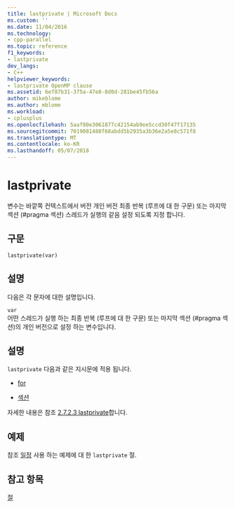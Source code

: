 ```yaml
---
title: lastprivate | Microsoft Docs
ms.custom: ''
ms.date: 11/04/2016
ms.technology:
- cpp-parallel
ms.topic: reference
f1_keywords:
- lastprivate
dev_langs:
- C++
helpviewer_keywords:
- lastprivate OpenMP clause
ms.assetid: 6ef87b31-375a-47e8-8d0d-281be45fb56a
author: mikeblome
ms.author: mblome
ms.workload:
- cplusplus
ms.openlocfilehash: 5aaf80e3061877c42154ab9ee5ccd30f47f17135
ms.sourcegitcommit: 7019081488f68abdd5b2935a3b36e2a5e8c571f8
ms.translationtype: MT
ms.contentlocale: ko-KR
ms.lasthandoff: 05/07/2018
---
```

# <a name="lastprivate"></a>lastprivate
변수는 바깥쪽 컨텍스트에서 버전 개인 버전 최종 반복 (루프에 대 한 구문) 또는 마지막 섹션 (#pragma 섹션) 스레드가 실행의 같음 설정 되도록 지정 합니다.  
  
## <a name="syntax"></a>구문  
  
```  
lastprivate(var)  
```  
  
## <a name="remarks"></a>설명  
 다음은 각 문자에 대한 설명입니다.  
  
 `var`  
 어떤 스레드가 실행 하는 최종 반복 (루프에 대 한 구문) 또는 마지막 섹션 (#pragma 섹션)의 개인 버전으로 설정 하는 변수입니다.  
  
## <a name="remarks"></a>설명  
 `lastprivate` 다음과 같은 지시문에 적용 됩니다.  
  
-   [for](../../../parallel/openmp/reference/for-openmp.md)  
  
-   [섹션](../../../parallel/openmp/reference/sections-openmp.md)  
  
 자세한 내용은 참조 [2.7.2.3 lastprivate](../../../parallel/openmp/2-7-2-3-lastprivate.md)합니다.  
  
## <a name="example"></a>예제  
 참조 [일정](../../../parallel/openmp/reference/schedule.md) 사용 하는 예제에 대 한 `lastprivate` 절.  
  
## <a name="see-also"></a>참고 항목  
 [절](../../../parallel/openmp/reference/openmp-clauses.md)